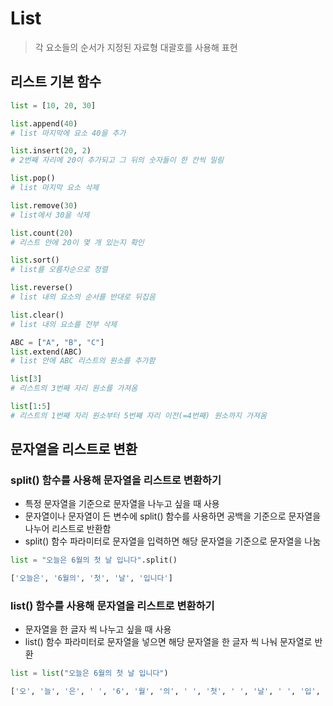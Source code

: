 # List

> 각 요소들의 순서가 지정된 자료형
대괄호를 사용해 표현
> 

## 리스트 기본 함수

```python
list = [10, 20, 30]

list.append(40)
# list 마지막에 요소 40을 추가

list.insert(20, 2)
# 2번째 자리에 20이 추가되고 그 뒤의 숫자들이 한 칸씩 밀림

list.pop()
# list 마지막 요소 삭제

list.remove(30)
# list에서 30을 삭제

list.count(20)
# 리스트 안에 20이 몇 개 있는지 확인

list.sort()
# list를 오름차순으로 정렬

list.reverse()
# list 내의 요소의 순서를 반대로 뒤집음

list.clear()
# list 내의 요소를 전부 삭제

ABC = ["A", "B", "C"]
list.extend(ABC)
# list 안에 ABC 리스트의 원소를 추가함

list[3]
# 리스트의 3번째 자리 원소를 가져옴

list[1:5]
# 리스트의 1번째 자리 원소부터 5번째 자리 이전(=4번째) 원소까지 가져옴
```

## 문자열을 리스트로 변환

### split() 함수를 사용해 문자열을 리스트로 변환하기

- 특정 문자열을 기준으로 문자열을 나누고 싶을 때 사용
- 문자열이나 문자열이 든 변수에 split() 함수를 사용하면 공백을 기준으로 문자열을 나누어 리스트로 반환함
- split() 함수 파라미터로 문자열을 입력하면 해당 문자열을 기준으로 문자열을 나눔

```python
list = "오늘은 6월의 첫 날 입니다".split()

['오늘은', '6월의', '첫', '날', '입니다']
```

### list() 함수를 사용해 문자열을 리스트로 변환하기

- 문자열을 한 글자 씩 나누고 싶을 때 사용
- list() 함수 파라미터로 문자열을 넣으면 해당 문자열을 한 글자 씩 나눠 문자열로 반환

```python
list = list("오늘은 6월의 첫 날 입니다")

['오', '늘', '은', ' ', '6', '월', '의', ' ', '첫', ' ', '날', ' ', '입', '니', '다']
```